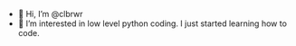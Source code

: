 - 👋 Hi, I’m @clbrwr
- 👀 I’m interested in low level python coding. I just started learning how to code.

<!---
clbrwr/clbrwr is a ✨ special ✨ repository because its `README.md` (this file) appears on your GitHub profile.
You can click the Preview link to take a look at your changes.
--->
